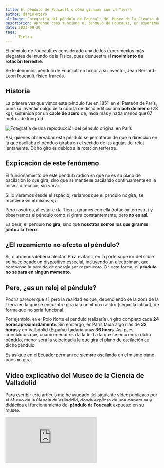 ```yaml
---
title: El péndulo de Foucault o cómo giramos con la Tierra
author: dario-otero
altImage: Fotografía del péndulo de Foucault del Museo de la Ciencia de Valladolid.
description: Aprende cómo funciona el péndulo de Foucault, un experimento físico realmente interesante para demostrar el movimiento terrestre.
date: 2023-09-30
tags:
    - Tierra
---
```


El péndulo de Foucault es considerado uno de los experimentos más elegantes del mundo de la Física, pues demuestra el **movimiento de rotación terrestre**.

Se le denomina péndulo de Foucault en honor a su inventor, Jean Bernard-León Foucault, físico francés.

## Historia

La primera vez que vimos este péndulo fue en 1851, en el Panteón de París, pues su inventor colgó de la cúpula de dicho edificio una **bola de hierro** (28 kg), sostenida por un **cable de acero** de, nada más y nada menos que 67 metros de longitud.

![Fotografía de una reproducción del péndulo original en París](/images/contenido/el-pendulo-de-foucault-o-como-giramos-con-la-tierra/panteon-paris.webp)

Así, quienes observaban este péndulo se percataron de que la dirección en la que oscilaba el péndulo giraba en el sentido de las agujas del reloj lentamente. Dicho giro es debido a la rotación terrestre.

## Explicación de este fenómeno

El funcionamiento de este péndulo radica en que no es su plano de oscilación lo que gira, sino que se mantiene oscilando continuamente en la misma dirección, sin variar.

Si lo viéramos desde el espacio, veríamos que el péndulo no gira, se mantiene en el mismo eje.

Pero nosotros, al estar en la Tierra, giramos con ella (rotación terrestre) y observamos el péndulo como si girara constantemente, pero **no es así**.

Es decir, el péndulo **no gira**, sino que **nosotros somos los que giramos junto a la Tierra**.

## ¿El rozamiento no afecta al péndulo?

Sí, o al menos debería afectar. Para evitarlo, en la parte superior del cable se ha colocado un dispositivo especial, incluyendo un electroimán, que compensa la pérdida de energía por rozamiento. De esta forma, el **péndulo no se para en ningún momento**.

## Pero, ¿es un reloj el péndulo?

Podría parecer que sí, pero la realidad es que, dependiendo de la zona de la Tierra en la que se encuentre giraría a un ritmo o a otro (según la latitud), de forma que no sería funcional.

Por ejemplo, en el Polo Norte el péndulo realizaría un giro completo cada **24 horas aproximadamente**. Sin embargo, en París tarda algo más de **32 horas** y en Valladolid (España) tardaría unas **36 horas**. Así pues, concluimos que, cuanto menor sea la latitud a la que se encuentra dicho péndulo, menor será la velocidad a la que gira el plano de oscilación de dicho péndulo.

Es así que en el Ecuador permanece siempre oscilando en el mismo plano, pues no gira.

## Vídeo explicativo del Museo de la Ciencia de Valladolid

Para escribir este artículo me he ayudado del siguiente vídeo publicado por el Museo de la Ciencia de Valladolid, donde explican de una manera muy didáctica el funcionamiento del **péndulo de Foucault** expuesto en su museo.

<iframe class="w-full h-80 object-cover"  src="https://www.youtube-nocookie.com/embed/ryOrfLwEMz8" title="Vídeo explicativo del funcionamiento de 'Péndulo de Foucault' (2)" frameborder="0" allow="accelerometer; autoplay; clipboard-write; encrypted-media; gyroscope; picture-in-picture" allowfullscreen="1"></iframe>